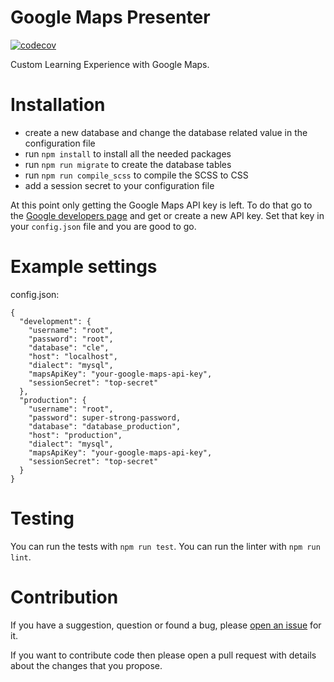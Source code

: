 # Google Maps Presenter
[![codecov](https://codecov.io/gh/vkaracic/cle-maps/branch/master/graph/badge.svg)](https://codecov.io/gh/vkaracic/cle-maps)

Custom Learning Experience with Google Maps.

# Installation
- create a new database and change the database related value in the configuration file
- run `npm install` to install all the needed packages
- run `npm run migrate` to create the database tables
- run `npm run compile_scss` to compile the SCSS to CSS
- add a session secret to your configuration file

At this point only getting the Google Maps API key is left. To do that go to the [Google developers page](https://developers.google.com/maps/documentation/javascript/get-api-key) and get or create a new API key. Set that key in your `config.json` file and you are good to go.

# Example settings
config.json:
```
{
  "development": {
    "username": "root",
    "password": "root",
    "database": "cle",
    "host": "localhost",
    "dialect": "mysql",
    "mapsApiKey": "your-google-maps-api-key",
    "sessionSecret": "top-secret"
  },
  "production": {
    "username": "root",
    "password": super-strong-password,
    "database": "database_production",
    "host": "production",
    "dialect": "mysql",
    "mapsApiKey": "your-google-maps-api-key",
    "sessionSecret": "top-secret"
  }
}
```

# Testing
You can run the tests with `npm run test`.
You can run the linter with `npm run lint`.

# Contribution
If you have a suggestion, question or found a bug, please [open an issue](https://github.com/vkaracic/cle-maps/issues/new) for it.

If you want to contribute code then please open a pull request with details about the changes that you propose.
